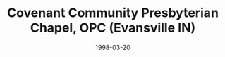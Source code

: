 ---
date: &id001 1998-03-20
end_date: null
location:
  address: null
  city: Evansville
  state: IN
minister:
- end: 2002-01-01
  name: Michael Shipma
  start: 1999-01-01
  type: Organizing Pastor
- end: 2005-01-01
  name: Sam Allison
  start: 2002-01-01
  type: Associate Pastor
- end: 2009-01-01
  name: Sam Allison
  start: 2005-01-01
  type: Associate Pastor
- end: 2011-01-01
  name: Russell Westbrook
  start: 2009-01-01
  type: pastor
- end: 2012-01-01
  name: Sam Allison
  start: 2009-01-01
  type: Associate Pastor
ministers:
- Michael Shipma
- Sam Allison
- Sam Allison
- Russell Westbrook
- Sam Allison
name: Covenant Community Presbyterian Chapel, OPC
names:
- end: 2005-05-01
  name: Covenant Community Presbyterian Chapel, OPC
  start: 1998-03-20
- end: 2012-10-19
  name: Covenant Reformed Orthodox Presbyterian Church
  start: 2005-05-01
origination_date: *id001
raw_data: "IN\nEvansville\nCovenant Community Presbyterian Chapel, OPC  (March\
  \ 20, 1998\u2013May 2005)\nCovenant Reformed Orthodox Presbyterian Church (May 2005\u2013\
  October 19, 2012)\nOrg. Pastors: Michael Shipma, 1999\u20132002\nSam Allison, 2002\u2013\
  5\nPastors: Sam Allison, 2005\u20139\nRussell Westbrook, 2009\u201311\nAssoc. Pastor:\
  \ Sam Allison, 2009\u201312"
received_from: null
states:
- IN
status:
  active: false
  end_date: 2012-10-19
  reason: discontinuation
  received_from: null
  withdrawal_to: null
title: Covenant Community Presbyterian Chapel, OPC (Evansville IN)

---